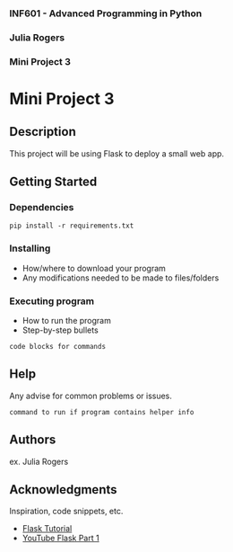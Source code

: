 ### INF601 - Advanced Programming in Python
### Julia Rogers
### Mini Project 3


# Mini Project 3

## Description

This project will be using Flask to deploy a small web app.

## Getting Started

### Dependencies

```
pip install -r requirements.txt
```

### Installing

* How/where to download your program
* Any modifications needed to be made to files/folders

### Executing program

* How to run the program
* Step-by-step bullets
```
code blocks for commands
```

## Help

Any advise for common problems or issues.
```
command to run if program contains helper info
```

## Authors

ex. Julia Rogers

## Acknowledgments

Inspiration, code snippets, etc.
* [Flask Tutorial](https://flask.palletsprojects.com/en/stable/tutorial/)
* [YouTube Flask Part 1](https://www.youtube.com/watch?v=Yry14DldSvs)